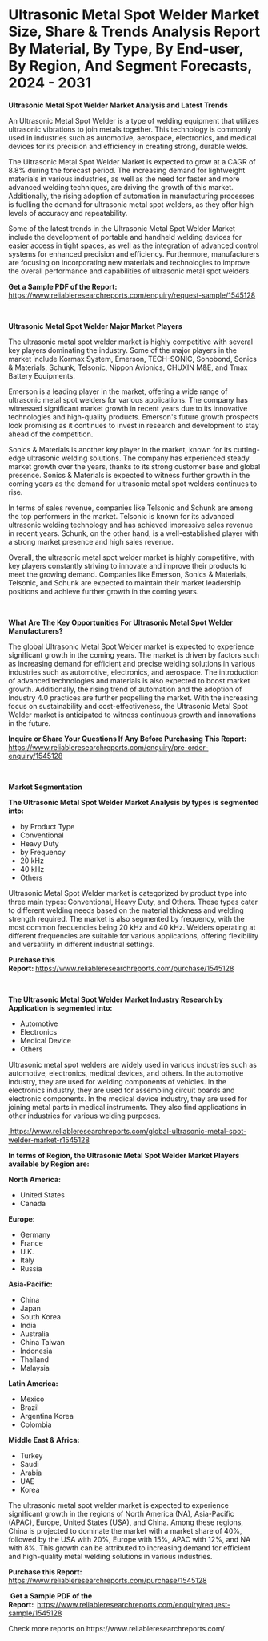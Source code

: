 <p><h1>Ultrasonic Metal Spot Welder Market Size, Share & Trends Analysis Report By Material, By Type, By End-user, By Region, And Segment Forecasts, 2024 - 2031</h1></p><p><strong>Ultrasonic Metal Spot Welder Market Analysis and Latest Trends</strong></p>
<p><p>An Ultrasonic Metal Spot Welder is a type of welding equipment that utilizes ultrasonic vibrations to join metals together. This technology is commonly used in industries such as automotive, aerospace, electronics, and medical devices for its precision and efficiency in creating strong, durable welds.</p><p>The Ultrasonic Metal Spot Welder Market is expected to grow at a CAGR of 8.8% during the forecast period. The increasing demand for lightweight materials in various industries, as well as the need for faster and more advanced welding techniques, are driving the growth of this market. Additionally, the rising adoption of automation in manufacturing processes is fuelling the demand for ultrasonic metal spot welders, as they offer high levels of accuracy and repeatability.</p><p>Some of the latest trends in the Ultrasonic Metal Spot Welder Market include the development of portable and handheld welding devices for easier access in tight spaces, as well as the integration of advanced control systems for enhanced precision and efficiency. Furthermore, manufacturers are focusing on incorporating new materials and technologies to improve the overall performance and capabilities of ultrasonic metal spot welders.</p></p>
<p><strong>Get a Sample PDF of the Report:&nbsp;</strong> <a href="https://www.reliableresearchreports.com/enquiry/request-sample/1545128">https://www.reliableresearchreports.com/enquiry/request-sample/1545128</a></p>
<p>&nbsp;</p>
<p><strong>Ultrasonic Metal Spot Welder Major Market Players</strong></p>
<p><p>The ultrasonic metal spot welder market is highly competitive with several key players dominating the industry. Some of the major players in the market include Kormax System, Emerson, TECH-SONIC, Sonobond, Sonics & Materials, Schunk, Telsonic, Nippon Avionics, CHUXIN M&E, and Tmax Battery Equipments.</p><p>Emerson is a leading player in the market, offering a wide range of ultrasonic metal spot welders for various applications. The company has witnessed significant market growth in recent years due to its innovative technologies and high-quality products. Emerson's future growth prospects look promising as it continues to invest in research and development to stay ahead of the competition.</p><p>Sonics & Materials is another key player in the market, known for its cutting-edge ultrasonic welding solutions. The company has experienced steady market growth over the years, thanks to its strong customer base and global presence. Sonics & Materials is expected to witness further growth in the coming years as the demand for ultrasonic metal spot welders continues to rise.</p><p>In terms of sales revenue, companies like Telsonic and Schunk are among the top performers in the market. Telsonic is known for its advanced ultrasonic welding technology and has achieved impressive sales revenue in recent years. Schunk, on the other hand, is a well-established player with a strong market presence and high sales revenue.</p><p>Overall, the ultrasonic metal spot welder market is highly competitive, with key players constantly striving to innovate and improve their products to meet the growing demand. Companies like Emerson, Sonics & Materials, Telsonic, and Schunk are expected to maintain their market leadership positions and achieve further growth in the coming years.</p></p>
<p>&nbsp;</p>
<p><strong>What Are The Key Opportunities For Ultrasonic Metal Spot Welder Manufacturers?</strong></p>
<p><p>The global Ultrasonic Metal Spot Welder market is expected to experience significant growth in the coming years. The market is driven by factors such as increasing demand for efficient and precise welding solutions in various industries such as automotive, electronics, and aerospace. The introduction of advanced technologies and materials is also expected to boost market growth. Additionally, the rising trend of automation and the adoption of Industry 4.0 practices are further propelling the market. With the increasing focus on sustainability and cost-effectiveness, the Ultrasonic Metal Spot Welder market is anticipated to witness continuous growth and innovations in the future.</p></p>
<p><strong>Inquire or Share Your Questions If Any Before Purchasing This Report:</strong> <a href="https://www.reliableresearchreports.com/enquiry/pre-order-enquiry/1545128">https://www.reliableresearchreports.com/enquiry/pre-order-enquiry/1545128</a></p>
<p>&nbsp;</p>
<p><strong>Market Segmentation</strong></p>
<p><strong>The Ultrasonic Metal Spot Welder Market Analysis by types is segmented into:</strong></p>
<p><ul><li>by Product Type</li><li>Conventional</li><li>Heavy Duty</li><li>by Frequency</li><li>20 kHz</li><li>40 kHz</li><li>Others</li></ul></p>
<p><p>Ultrasonic Metal Spot Welder market is categorized by product type into three main types: Conventional, Heavy Duty, and Others. These types cater to different welding needs based on the material thickness and welding strength required. The market is also segmented by frequency, with the most common frequencies being 20 kHz and 40 kHz. Welders operating at different frequencies are suitable for various applications, offering flexibility and versatility in different industrial settings.</p></p>
<p><strong>Purchase this Report:&nbsp;</strong><a href="https://www.reliableresearchreports.com/purchase/1545128">https://www.reliableresearchreports.com/purchase/1545128</a></p>
<p>&nbsp;</p>
<p><strong>The Ultrasonic Metal Spot Welder Market Industry Research by Application is segmented into:</strong></p>
<p><ul><li>Automotive</li><li>Electronics</li><li>Medical Device</li><li>Others</li></ul></p>
<p><p>Ultrasonic metal spot welders are widely used in various industries such as automotive, electronics, medical devices, and others. In the automotive industry, they are used for welding components of vehicles. In the electronics industry, they are used for assembling circuit boards and electronic components. In the medical device industry, they are used for joining metal parts in medical instruments. They also find applications in other industries for various welding purposes.</p></p>
<p><a href="https://www.reliableresearchreports.com/global-ultrasonic-metal-spot-welder-market-r1545128">&nbsp;https://www.reliableresearchreports.com/global-ultrasonic-metal-spot-welder-market-r1545128</a></p>
<p><strong>In terms of Region, the Ultrasonic Metal Spot Welder Market Players available by Region are:</strong></p>
<p>
    <p> <strong> North America: </strong>
        <ul>
            <li>United States</li>
            <li>Canada</li>
        </ul>
        </p> 
    <p> <strong> Europe: </strong>
        <ul>
            <li>Germany</li>
            <li>France</li>
            <li>U.K.</li>
            <li>Italy</li>
            <li>Russia</li>
        </ul>
        </p> 
    <p> <strong> Asia-Pacific: </strong>
        <ul>
            <li>China</li>
            <li>Japan</li>
            <li>South Korea</li>
            <li>India</li>
            <li>Australia</li>
            <li>China Taiwan</li>
            <li>Indonesia</li>
            <li>Thailand</li>
            <li>Malaysia</li>
        </ul>
        </p> 
    <p> <strong> Latin America: </strong>
        <ul>
            <li>Mexico</li>
            <li>Brazil</li>
            <li>Argentina Korea</li>
            <li>Colombia</li>
        </ul>
        </p> 
    <p> <strong> Middle East & Africa: </strong>
        <ul>
            <li>Turkey</li>
            <li>Saudi</li>
            <li>Arabia</li>
            <li>UAE</li>
            <li>Korea</li>
        </ul>
    </p>
    </p>
<p><p>The ultrasonic metal spot welder market is expected to experience significant growth in the regions of North America (NA), Asia-Pacific (APAC), Europe, United States (USA), and China. Among these regions, China is projected to dominate the market with a market share of 40%, followed by the USA with 20%, Europe with 15%, APAC with 12%, and NA with 8%. This growth can be attributed to increasing demand for efficient and high-quality metal welding solutions in various industries.</p></p>
<p><strong>Purchase this Report: </strong><a href="https://www.reliableresearchreports.com/purchase/1545128">https://www.reliableresearchreports.com/purchase/1545128</a></p>
<p>&nbsp;<strong>Get a Sample PDF of the Report:&nbsp;&nbsp;</strong><a href="https://www.reliableresearchreports.com/enquiry/request-sample/1545128">https://www.reliableresearchreports.com/enquiry/request-sample/1545128</a></p>
<p><strong></strong></p>
<p>Check more reports on https://www.reliableresearchreports.com/</p>